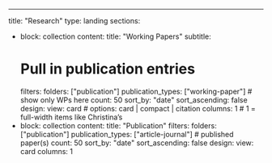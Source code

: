 ---
title: "Research"
type: landing
sections:
  - block: collection
    content:
      title: "Working Papers"
      subtitle:
      # Pull in publication entries
      filters:
        folders: ["publication"]
        publication_types: ["working-paper"]  # show only WPs here
      count: 50
      sort_by: "date"
      sort_ascending: false
    design:
      view: card        # options: card | compact | citation
      columns: 1        # 1 = full-width items like Christina’s
  - block: collection
    content:
      title: "Publication"
      filters:
        folders: ["publication"]
        publication_types: ["article-journal"]  # published paper(s)
      count: 50
      sort_by: "date"
      sort_ascending: false
    design:
      view: card
      columns: 1